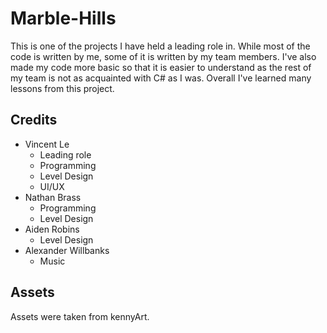 # Marble-Hills
This is one of the projects I have held a leading role in. While most of the code is written by me, some of it is written by my team members. I've also made my code more basic so that it is easier to understand as the rest of my team is not as acquainted with C# as I was. Overall I've learned many lessons from this project.

## Credits
* Vincent Le
  * Leading role
  * Programming
  * Level Design
  * UI/UX
* Nathan Brass
  * Programming
  * Level Design
* Aiden Robins
  * Level Design
* Alexander Willbanks
  * Music

## Assets
Assets were taken from kennyArt.
